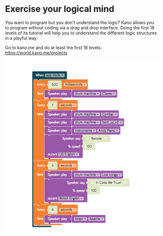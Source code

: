 # Exercise your logical mind

You want to program but you don't understand the logic? Kano allows you to program without coding via a drag and drop interface. Doing the first 18 levels of its tutorial will help you to understand the different logic structures in a playful way.

Go to kano.me and do at least the first 18 levels: https://world.kano.me/projects

![Kano](../img/kano.png)
